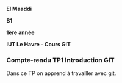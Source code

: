 **El Maaddi**

**B1** 

**1ère année**

**IUT Le Havre - Cours GIT**

### Compte-rendu TP1 Introduction GIT

Dans ce TP on apprend à travailler avec git.